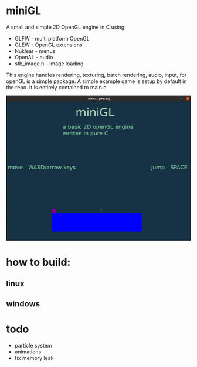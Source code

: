 # miniGL


A small and simple 2D OpenGL engine in C using: 
- GLFW - multi platform OpenGL
- GLEW - OpenGL extensions
- Nuklear - menus
- OpenAL - audio 
- stb_image.h - image loading


This engine handles rendering, texturing, batch rendering, audio, input, for openGL is a simple package. A simple example game is setup by default in the repo. It is entirely contained to main.c


![alt text](assets/image.png)



# how to build:

## linux

## windows


# todo
- particle system
- animations
- fix memory leak
